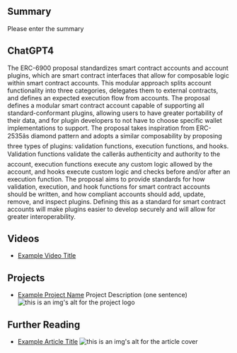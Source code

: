 ## Summary

Please enter the summary

## ChatGPT4

The ERC-6900 proposal standardizes smart contract accounts and account plugins, which are smart contract interfaces that allow for composable logic within smart contract accounts. This modular approach splits account functionality into three categories, delegates them to external contracts, and defines an expected execution flow from accounts. The proposal defines a modular smart contract account capable of supporting all standard-conformant plugins, allowing users to have greater portability of their data, and for plugin developers to not have to choose specific wallet implementations to support. The proposal takes inspiration from ERC-2535âs diamond pattern and adopts a similar composability by proposing three types of plugins: validation functions, execution functions, and hooks. Validation functions validate the callerâs authenticity and authority to the account, execution functions execute any custom logic allowed by the account, and hooks execute custom logic and checks before and/or after an execution function. The proposal aims to provide standards for how validation, execution, and hook functions for smart contract accounts should be written, and how compliant accounts should add, update, remove, and inspect plugins. Defining this as a standard for smart contract accounts will make plugins easier to develop securely and will allow for greater interoperability.

## Videos

- [Example Video Title](https://www.youtube.com/watch?v=TDGq4aeevgY)

## Projects

- [Example Project Name](https://xxxx.xxx/xxxxx) Project Description (one sentence) ![this is an img's alt for the project logo](https://xxxx.xxx/project-logo.xxx)

## Further Reading

- [Example Article Title](https://xxxx.xxx/xxxxx) ![this is an img's alt for the article cover](https://xxxx.xxx/article-cover.xxx)
